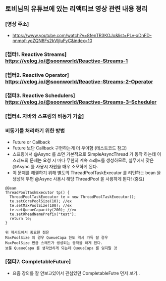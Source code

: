 
## 토비님의 유튜브에 있는 리액티브 영상 관련 내용 정리
### [영상 주소]
- https://www.youtube.com/watch?v=8fenTR3KOJo&list=PLv-xDnFD-nnmof-yoZQN8Fs2kVljIuFyC&index=10



### [챕터1. Reactive Streams] https://velog.io/@soonworld/Reactive-Streams-1
### [챕터2. Reactive Operator] https://velog.io/@soonworld/Reactive-Streams-2-Operator
### [챕터3. Reactive Schedulers] https://velog.io/@soonworld/Reactive-Streams-3-Scheduler
### [챕터4. 자바와 스프링의 비동기 기술]
### 비동기를 처리하기 위한 방법 
- Future or Callback
- Future 보단 Callback 구현하는게 더 우아함 (테스트코드 참고)
- 스프링에서 @Async 를 쓰면 기본적으로 SimpleAsyncThread 가 동작 하는데 
이 스레드의 문제는 요청 시 마다 무한히 계속 스레드를 생성하므로, 실무에서 잦은 @Async 를 사용시 자원을 매우 소모하게 된다.
- 이 문제를 해결하기 위해 별도의 ThreadPoolTaskExecutor 를 리턴하는 bean 을 생성해 두면
@Async 사용시 해당 ThreadPool 을 사용하게 된다! (중요) 

``` 
@Bean
ThreadPoolTaskExecutor tp() {
  ThreadPoolTaskExecutor te = new ThreadPoolTaskExecutor();
  te.setCorePoolSize(10); //ex
  te.setMaxPoolSize(100); //ex
  te.setQueueCapacity(200); //ex
  te.setRheadNamePrefix("test");
  return te;
}

위 메서드에서 중요한 점은
MaxPoolSize 의 경우 QueueCapa 한도 역시 가득 찰 경우
MaxPoolSize 만큼 스레드가 생성되는 동작을 하게 된다.
보통 QueueCapa 를 생각안하게 되는데 QueueCapa 를 잊지말 것 

```

### [챕터7. CompletableFuture] 
- 요즘 강의를 잘 안보고있어서 관심있던 CompletableFutre 먼저 보기..

